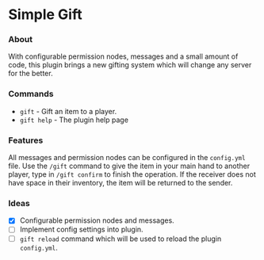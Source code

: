 # Simple Gift
### About

With configurable permission nodes, messages and a small amount of code, this plugin brings a new gifting system which will change any server for the better.

### Commands
- `gift` - Gift an item to a player.
- `gift help` - The plugin help page
### Features
All messages and permission nodes can be configured in the `config.yml` file.
Use the `/gift` command to give the item in your main hand to another player, type in `/gift confirm` to finish the operation. If the receiver does not have space in their inventory, the item will be returned to the sender.
### Ideas
- [x] Configurable permission nodes and messages.
- [ ] Implement config settings into plugin.
- [ ] `gift reload` command which will be used to reload the plugin `config.yml`.
